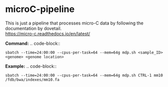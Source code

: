 # microC-pipeline
This is just a pipeline that processes micro-C data by following the documentation by dovetail. \
https://micro-c.readthedocs.io/en/latest/



**Command:**
   .. code-block::

    sbatch --time=24:00:00 --cpus-per-task=64 --mem=64g mdp.sh <sample_ID> <genome> <genome location>

**Example:**
    .. code-block::

    sbatch --time=24:00:00 --cpus-per-task=64 --mem=64g mdp.sh CTRL-1 mm10 /fdb/bwa/indexes/mm10.fa

